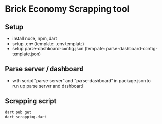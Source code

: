 # Brick Economy Scrapping tool

## Setup
- install node, npm, dart
- setup .env (template: .env.template)
- setup parse-dashboard-config.json (template: parse-dashboard-config-template.json)

## Parse server / dashboard
- with script "parse-server" and "parse-dashboard" in package.json to run up parse server and dashboard

## Scrapping script
```sh
dart pub get
dart scrapping.dart
```
